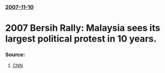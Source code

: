 ### [2007-11-10](/news/2007/11/10/index.md)

#  2007 Bersih Rally: Malaysia sees its largest political protest in 10 years. 




### Source:

1. [CNN](http://edition.cnn.com/2007/WORLD/asiapcf/11/10/malaysia.protests/index.html)
